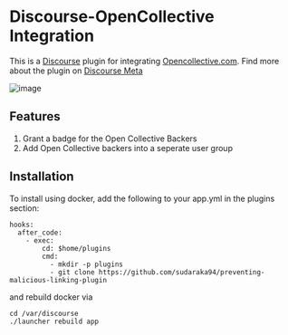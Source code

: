 # Discourse-OpenCollective Integration

This is a [Discourse](https://discourse.org) plugin for integrating [Opencollective.com](https://Opencollective.com). Find more about the plugin on [Discourse Meta](https://meta.discourse.org/t/discourse-opencollective-integration/69813)

![image](https://user-images.githubusercontent.com/15868287/34782946-35e80282-f650-11e7-9bfd-b40da33df1e5.png)

## Features
1. Grant a badge for the Open Collective Backers
2. Add Open Collective backers into a seperate user group 
## Installation

To install using docker, add the following to your app.yml in the plugins section:

```
hooks:
  after_code:
    - exec:
        cd: $home/plugins
        cmd:
          - mkdir -p plugins
          - git clone https://github.com/sudaraka94/preventing-malicious-linking-plugin
```

and rebuild docker via

```
cd /var/discourse
./launcher rebuild app
```